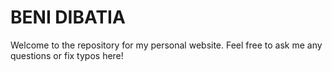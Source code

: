 # BENI DIBATIA

Welcome to  the repository for my personal website. Feel free to ask me any questions or fix typos here!
